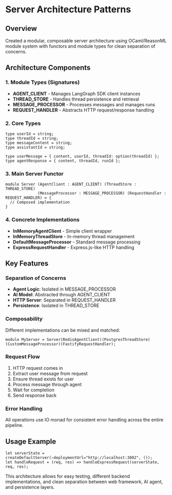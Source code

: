 # Server Architecture Patterns

## Overview
Created a modular, composable server architecture using OCaml/ReasonML module system with functors and module types for clean separation of concerns.

## Architecture Components

### 1. Module Types (Signatures)
- **AGENT_CLIENT** - Manages LangGraph SDK client instances
- **THREAD_STORE** - Handles thread persistence and retrieval
- **MESSAGE_PROCESSOR** - Processes messages and manages runs
- **REQUEST_HANDLER** - Abstracts HTTP request/response handling

### 2. Core Types
```reason
type userId = string;
type threadId = string;
type messageContent = string;
type assistantId = string;

type userMessage = { content, userId, threadId: option(threadId) };
type agentResponse = { content, threadId, runId };
```

### 3. Main Server Functor
```reason
module Server (AgentClient : AGENT_CLIENT) (ThreadStore : THREAD_STORE) 
              (MessageProcessor : MESSAGE_PROCESSOR) (RequestHandler : REQUEST_HANDLER) = {
  // Composed implementation
}
```

### 4. Concrete Implementations
- **InMemoryAgentClient** - Simple client wrapper
- **InMemoryThreadStore** - In-memory thread management
- **DefaultMessageProcessor** - Standard message processing
- **ExpressRequestHandler** - Express.js-like HTTP handling

## Key Features

### Separation of Concerns
- **Agent Logic**: Isolated in MESSAGE_PROCESSOR
- **AI Model**: Abstracted through AGENT_CLIENT  
- **HTTP Server**: Separated in REQUEST_HANDLER
- **Persistence**: Isolated in THREAD_STORE

### Composability
Different implementations can be mixed and matched:
```reason
module MyServer = Server(RedisAgentClient)(PostgresThreadStore)(CustomMessageProcessor)(FastifyRequestHandler);
```

### Request Flow
1. HTTP request comes in
2. Extract user message from request
3. Ensure thread exists for user
4. Process message through agent
5. Wait for completion
6. Send response back

### Error Handling
All operations use IO monad for consistent error handling across the entire pipeline.

## Usage Example
```reason
let serverState = createDefaultServer(~deploymentUrl="http://localhost:3002", ());
let handleRequest = (req, res) => handleExpressRequest(serverState, req, res);
```

This architecture allows for easy testing, different backend implementations, and clean separation between web framework, AI agent, and persistence layers.